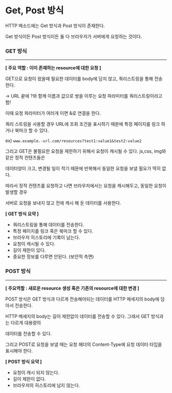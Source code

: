 # **Get, Post 방식**


HTTP 메소드에는 Get 방식과 Post 방식이 존재한다. 

Get 방식이든 Post 방식이든 둘 다 브라우저가 서버에게 요청하는 것이다.

### **GET 방식**

---

**[ 주요 역할 : 이미 존재하는 resource에 대한 요청 ]**

GET으로 요청이 왔을때 필요한 데이터를 body에 담지 않고, 쿼리스트링을 통해 전송한다.

→ URL 끝에 ?와 함께 이름과 값으로 쌍을 이루는 요청 파라미터를 쿼리스트링이라고 함!

이때 요청 파라미터가 여러개 이면 &로 연결을 한다.

쿼리 스트링을 사용할 경우 URL에 조회 조건을 표시하기 때문에 특정 페이지를 링크 하거나 북마크 할 수 있다.

ex) `www.example.-url.com/resources?test1:value1&test2:value2` 

그리고 GET은 불필요한 요청을 제한하기 위해서 요청이 캐시될 수 있다. js,css, img와 같은 정적 컨텐츠들은

데이터양이 크고, 변경될 일이 적기 때문에 반복해서 동일한 요청을 보낼 필요가 딱히 없다.

따라서 정적 컨텐츠를 요청하고 나면 브라우저에서는 요청을 캐시해두고, 동일한 요청이 발생할 경우

서버로 요청을 보내지 않고 전에 캐시 해 둔 데이터를 사용한다.

**[ GET 방식 요약 ]**

- 쿼리스트링을 통해 데이터를 전송한다.
- 특정 페이지를 링크 혹은 북마크 할 수 있다.
- 브라우저 히스토리에 기록이 남는다.
- 요청이 캐시될 수 있다.
- 길이 제한이 있다.
- 중요한 정보를 다루면 안된다. (보안적 측면)

 

### **POST 방식**

---

**[ 주요역할 : 새로운 resource 생성 혹은 기존의 resource에 대한 변경 ]** 

POST 방식은 GET 방식과 다르게 전송해야되는 데이터를 HTTP 메세지의 body에 담아서 전송한다.

HTTP 메세지의 body는 길이 제한없이 데이터를 전송할 수 있다. 그래서 GET 방식과는 다르게 대용량의

데이터를 전송할 수 있다. 

그리고 POST로 요청을 보낼 때는 요청 헤더의 Content-Type에 요청 데이터 타입을 표시해야 한다.

**[ POST 방식 요약 ]**

- 요청이 캐시 되지 않는다.
- 길이 제한이 없다.
- 브라우저의 히스토리에 남지 않는다.